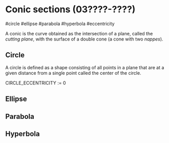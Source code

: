 # Conic sections (03????-????)
#circle #ellipse #parabola #hyperbola #eccentricity

A conic is the curve obtained as the intersection of a plane, called the _cutting plane_, with the surface of a double cone (a cone with two _nappes_).

## Circle

A circle is defined as a shape consisting of all points in a plane that are at a given distance from a single point called the center of the circle.



CIRCLE_ECCENTRICITY := 0

## Ellipse

## Parabola

## Hyperbola
